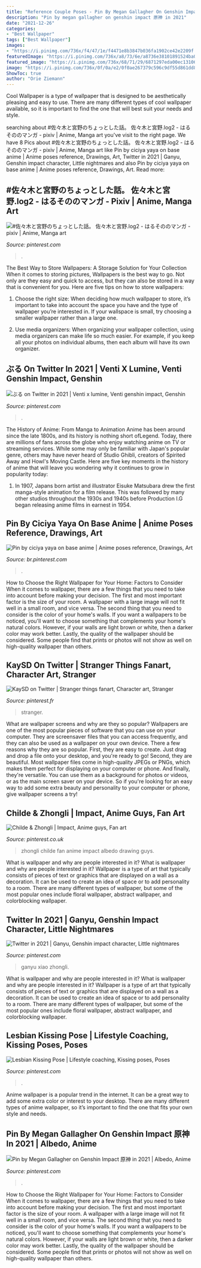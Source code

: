```yaml
---
title: "Reference Couple Poses - Pin By Megan Gallagher On Genshin Impact 原神 In 2021"
description: "Pin by megan gallagher on genshin impact 原神 in 2021"
date: "2021-12-26"
categories:
- "Best Wallpaper"
tags: ["Best Wallpaper"]
images:
- "https://i.pinimg.com/736x/f4/47/1e/f4471e8b3847b036fa1902ce42e2209f.jpg"
featuredImage: "https://i.pinimg.com/736x/a8/73/6e/a8736e38101891524ba05f8b78ae2d50.jpg"
featured_image: "https://i.pinimg.com/736x/68/71/29/6871297eda00ec1310602936329e016f.jpg"
image: "https://i.pinimg.com/736x/0f/0a/e2/0f0ae267379c596c9df55d861dd80359.jpg"
ShowToc: true
author: "Orie Ziemann"
---
```



Cool Wallpaper is a type of wallpaper that is designed to be aesthetically pleasing and easy to use. There are many different types of cool wallpaper available, so it is important to find the one that will best suit your needs and style.

	

		
searching about #佐々木と宮野のちょっとした話。 佐々木と宮野.log2 - はるそののマンガ - pixiv | Anime, Manga art you've visit to the right page. We have 8 Pics about #佐々木と宮野のちょっとした話。 佐々木と宮野.log2 - はるそののマンガ - pixiv | Anime, Manga art like Pin by ciciya yaya on base anime | Anime poses reference, Drawings, Art, Twitter in 2021 | Ganyu, Genshin impact character, Little nightmares and also Pin by ciciya yaya on base anime | Anime poses reference, Drawings, Art. Read more:
		
    
## #佐々木と宮野のちょっとした話。 佐々木と宮野.log2 - はるそののマンガ - Pixiv | Anime, Manga Art

<img loading=lazy src="https://i.pinimg.com/736x/f4/47/1e/f4471e8b3847b036fa1902ce42e2209f.jpg" onerror="this.onerror=null;this.src='https://tse2.mm.bing.net/th?id=OIP.7jn6jZ7ug5_KFmQ6jQrBVgHaKe&amp;pid=15.1';" alt="#佐々木と宮野のちょっとした話。 佐々木と宮野.log2 - はるそののマンガ - pixiv | Anime, Manga art">

_Source: pinterest.com_

>. 

	

The Best Way to Store Wallpapers: A Storage Solution for Your Collection
When it comes to storing pictures, Wallpapers is the best way to go. Not only are they easy and quick to access, but they can also be stored in a way that is convenient for you. Here are five tips on how to store wallpapers:
1) Choose the right size: When deciding how much wallpaper to store, it’s important to take into account the space you have and the type of wallpaper you’re interested in. If your wallspace is small, try choosing a smaller wallpaper rather than a large one.

2) Use media organizers: When organizing your wallpaper collection, using media organizers can make life so much easier. For example, if you keep all your photos on individual albums, then each album will have its own organizer.

    
## ぶる On Twitter In 2021 | Venti X Lumine, Venti Genshin Impact, Genshin

<img loading=lazy src="https://i.pinimg.com/736x/a8/73/6e/a8736e38101891524ba05f8b78ae2d50.jpg" onerror="this.onerror=null;this.src='https://tse2.mm.bing.net/th?id=OIP.kquXzyKRblC7JJJiIjJ8KQHaKQ&amp;pid=15.1';" alt="ぶる on Twitter in 2021 | Venti x lumine, Venti genshin impact, Genshin">

_Source: pinterest.com_

>. 

	

The History of Anime: From Manga to Animation
Anime has been around since the late 1800s, and its history is nothing short ofLegend. Today, there are millions of fans across the globe who enjoy watching anime on TV or streaming services. While some may only be familiar with Japan's popular genre, others may have never heard of Studio Ghibli, creators of Spirited Away and Howl's Moving Castle. Here are five key moments in the history of anime that will leave you wondering why it continues to grow in popularity today:
1) In 1907, Japans born artist and illustrator Eisuke Matsubara drew the first manga-style animation for a film release. This was followed by many other studios throughout the 1930s and 1940s before Production I.G began releasing anime films in earnest in 1954.

    
## Pin By Ciciya Yaya On Base Anime | Anime Poses Reference, Drawings, Art

<img loading=lazy src="https://i.pinimg.com/736x/79/34/8b/79348b2dd74e98779007400f9ff5bf8a.jpg" onerror="this.onerror=null;this.src='https://tse3.mm.bing.net/th?id=OIP.hD71Ue6T6cbzHMaC9Kh3qgHaKX&amp;pid=15.1';" alt="Pin by ciciya yaya on base anime | Anime poses reference, Drawings, Art">

_Source: br.pinterest.com_

>. 

	

How to Choose the Right Wallpaper for Your Home: Factors to Consider
When it comes to wallpaper, there are a few things that you need to take into account before making your decision. The first and most important factor is the size of your room. A wallpaper with a large image will not fit well in a small room, and vice versa. 
The second thing that you need to consider is the color of your home's walls. If you want a wallpapers to be noticed, you'll want to choose something that complements your home's natural colors. However, if your walls are light brown or white, then a darker color may work better. 
Lastly, the quality of the wallpaper should be considered. Some people find that prints or photos will not show as well on high-quality wallpaper than others.

    
## KaySD On Twitter | Stranger Things Fanart, Character Art, Stranger

<img loading=lazy src="https://i.pinimg.com/736x/c0/ae/4c/c0ae4ca84d7ebe71ca074885c0d7ffe9.jpg" onerror="this.onerror=null;this.src='https://tse1.mm.bing.net/th?id=OIP.y0pswmry7Y_eatdv3o5bfwHaKr&amp;pid=15.1';" alt="KaySD on Twitter | Stranger things fanart, Character art, Stranger">

_Source: pinterest.fr_

>stranger. 

	

What are wallpaper screens and why are they so popular?
Wallpapers are one of the most popular pieces of software that you can use on your computer. They are screensaver files that you can access frequently, and they can also be used as a wallpaper on your own device. There a few reasons why they are so popular. First, they are easy to create. Just drag and drop a file onto your desktop, and you're ready to go! Second, they are beautiful. Most wallpaper files come in high-quality JPEGs or PNGs, which makes them perfect for displaying on your computer or phone. And finally, they're versatile. You can use them as a background for photos or videos, or as the main screen saver on your device. So if you're looking for an easy way to add some extra beauty and personality to your computer or phone, give wallpaper screens a try!

    
## Childe &amp; Zhongli | Impact, Anime Guys, Fan Art

<img loading=lazy src="https://i.pinimg.com/736x/0f/0a/e2/0f0ae267379c596c9df55d861dd80359.jpg" onerror="this.onerror=null;this.src='https://tse4.mm.bing.net/th?id=OIP.thdoDx1O9KGKwfvqIGXH0AHaIS&amp;pid=15.1';" alt="Childe &amp; Zhongli | Impact, Anime guys, Fan art">

_Source: pinterest.co.uk_

>zhongli childe fan anime impact albedo drawing guys. 

	

What is wallpaper and why are people interested in it?
What is wallpaper and why are people interested in it?
Wallpaper is a type of art that typically consists of pieces of text or graphics that are displayed on a wall as a decoration. It can be used to create an idea of space or to add personality to a room. There are many different types of wallpaper, but some of the most popular ones include floral wallpaper, abstract wallpaper, and colorblocking wallpaper.

    
## Twitter In 2021 | Ganyu, Genshin Impact Character, Little Nightmares

<img loading=lazy src="https://i.pinimg.com/736x/68/71/29/6871297eda00ec1310602936329e016f.jpg" onerror="this.onerror=null;this.src='https://tse3.mm.bing.net/th?id=OIP.2oXwg7ZNtwWVN5eQrNGLEgHaJ6&amp;pid=15.1';" alt="Twitter in 2021 | Ganyu, Genshin impact character, Little nightmares">

_Source: pinterest.com_

>ganyu xiao zhongli. 

	

What is wallpaper and why are people interested in it?
What is wallpaper and why are people interested in it?
Wallpaper is a type of art that typically consists of pieces of text or graphics that are displayed on a wall as a decoration. It can be used to create an idea of space or to add personality to a room. There are many different types of wallpaper, but some of the most popular ones include floral wallpaper, abstract wallpaper, and colorblocking wallpaper.

    
## Lesbian Kissing Pose | Lifestyle Coaching, Kissing Poses, Poses

<img loading=lazy src="https://i.pinimg.com/originals/ba/97/9a/ba979a5efb22295429eb36e34fb5109e.jpg" onerror="this.onerror=null;this.src='https://tse4.mm.bing.net/th?id=OIP.3L2UOpEcgBjXRAVhQ-kmzAHaJ3&amp;pid=15.1';" alt="Lesbian Kissing Pose | Lifestyle coaching, Kissing poses, Poses">

_Source: pinterest.com_

>. 

	

Anime wallpaper is a popular trend in the internet. It can be a great way to add some extra color or interest to your desktop. There are many different types of anime wallpaper, so it’s important to find the one that fits your own style and needs.

    
## Pin By Megan Gallagher On Genshin Impact 原神 In 2021 | Albedo, Anime

<img loading=lazy src="https://i.pinimg.com/736x/59/41/93/59419381b02cbe1f100d3baec8414f58.jpg" onerror="this.onerror=null;this.src='https://tse2.mm.bing.net/th?id=OIP.JY7oUrEvF6e-YQGD3I_E6AHaI6&amp;pid=15.1';" alt="Pin by Megan Gallagher on Genshin Impact 原神 in 2021 | Albedo, Anime">

_Source: pinterest.com_

>. 

	

How to Choose the Right Wallpaper for Your Home: Factors to Consider
When it comes to wallpaper, there are a few things that you need to take into account before making your decision. The first and most important factor is the size of your room. A wallpaper with a large image will not fit well in a small room, and vice versa. 
The second thing that you need to consider is the color of your home's walls. If you want a wallpapers to be noticed, you'll want to choose something that complements your home's natural colors. However, if your walls are light brown or white, then a darker color may work better. 
Lastly, the quality of the wallpaper should be considered. Some people find that prints or photos will not show as well on high-quality wallpaper than others.

